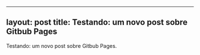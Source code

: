 ------------
layout: post
title: Testando: um novo post sobre Gitbub Pages
------------

Testando: um novo post sobre Gitbub Pages.